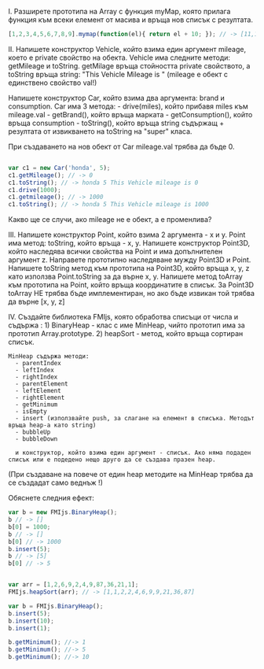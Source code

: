 I. Разширете прототипа на Array с функция myMap, която прилага функция към всеки елемент от масива и връща нов списък с резултата.

```javascript
[1,2,3,4,5,6,7,8,9].mymap(function(el){ return el + 10; }); // -> [11,12,13,14,15,16,17,18,19]
```

II. Напишете конструктор Vehicle, който взима един аргумент mileage, което е private свойство на обекта. Vehicle има следните методи: getMileage и toString.
getMilage връща стойността private свойството, а toString връща string: "This Vehicle Mileage is <mileage>" (mileage e обект с единствено свойство val!)

Напишете конструктор Car, който взима два аргумента: brand и consumption. Car има 3 метода:
    - drive(miles), който прибавя miles към mileage.val
    - getBrand(), който връща марката
    - getConsumption(), който връща consumption
    - toString(), който връща string съдържащ <brand> <consumption> + резултата от извикването на toString на "super" класа.

При създаването на нов обект от Car mileage.val трябва да бъде 0.

```javascript

var c1 = new Car('honda', 5);
c1.getMileage(); // -> 0
c1.toString(); // -> honda 5 This Vehicle mileage is 0
c1.drive(1000);
c1.getmileage(); // -> 1000
c1.toString(); // -> honda 5 This Vehicle mileage is 1000

```
Какво ще се случи, ако mileage не e обект, а е променлива?

III. Напишете конструктор Point, който взима 2 аргумента - x и y. Point има метод: toString, който връща - x, y. Напишете конструктор Point3D, който наследява
всички свойства на Point и има допълнителен аргумент z. Направете прототипно наследяване муждy Point3D и Point.
Напишете toString метод към прототипа на Point3D, който връща x, y, z като използва Point.toString за да върне x, y.
Напишете метод toArray към прототипа на Point, който връща координатите в списък. За Point3D toArray НЕ трябва бъде имплементиран, но ако бъде извикан той трябва да върне [x, y, z]

IV. Създайте библиотека FMIjs, която обработва списъци от числа и съдържа :
    1) BinaryHeap - клас с име MinHeap, чийто прототип има за прототип Array.prototype.
    2) heapSort - метод, който връща сортиран списък.

    MinHeap съдържа методи:
      - parentIndex
      - leftIndex
      - rightIndex
      - parentElement
      - leftElement
      - rightElement
      - getMinimum
      - isEmpty
      - insert (използвайте push, за слагане на елемент в списъка. Методът връща heap-а като string)
      - bubbleUp
      - bubbleDown

      и конструктор, който взима един аргумент - списък. Ако няма подаден списък или е подедено нещо друго да се създава празен heap.

(При създаване на повече от един heap методите на MinHeap трябва да се създадат само веднъж !)

Обяснете следния ефект:
```javascript
var b = new FMIjs.BinaryHeap();
b // -> []
b[0] = 1000;
b // -> []
b[0] // -> 1000
b.insert(5);
b // -> [5]
b[0] // -> 5
```
```javascript

var arr = [1,2,6,9,2,4,9,87,36,21,1];
FMIjs.heapSort(arr); // -> [1,1,2,2,4,6,9,9,21,36,87]

var b = FMIjs.BinaryHeap();
b.insert(5);
b.insert(10);
b.insert(1);

b.getMinimum(); //-> 1
b.getMinimum(); //-> 5
b.getMinimum(); //-> 10

```